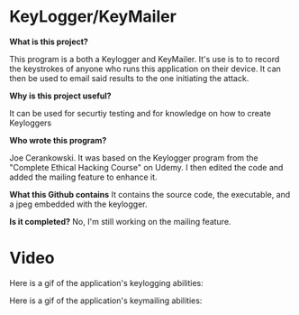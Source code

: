 # KeyLogger/KeyMailer

**What is this project?**

This program is a both a Keylogger and KeyMailer. It's use is to to record the keystrokes of anyone who runs this application on their device.
It can then be used to email said results to the one initiating the attack.

**Why is this project useful?**

It can be used for securtiy testing and for knowledge on how to create Keyloggers

**Who wrote this program?**

Joe Cerankowski. It was based on the Keylogger program from the "Complete Ethical Hacking Course" on Udemy. I then edited the code and added the 
mailing feature to enhance it.

**What this Github contains**
It contains the source code, the executable, and a jpeg embedded with the keylogger.

**Is it completed?**
No, I'm still working on the mailing feature.

# Video

Here is a gif of the application's keylogging abilities:



Here is a gif of the application's keymailing abilities: